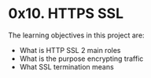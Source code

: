 # 0x10. HTTPS SSL

The learning objectives in this project are:
* What is HTTP SSL 2 main roles
* What is the purpose encrypting traffic
* What SSL termination means
